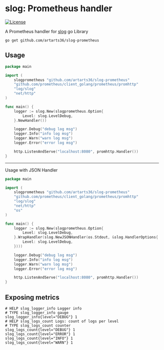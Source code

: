 # slog: Prometheus handler

[![License](https://img.shields.io/github/license/artarts36/slog-prometheus)](./LICENSE)

A Prometheus handler for [slog](https://pkg.go.dev/log/slog) go Library

```
go get github.com/artarts36/slog-prometheus
```

## Usage

```go
package main

import (
	slogprometheus "github.com/artarts36/slog-prometheus"
	"github.com/prometheus/client_golang/prometheus/promhttp"
	"log/slog"
	"net/http"
)

func main() {
	logger := slog.New(slogprometheus.Option{
		Level: slog.LevelDebug,
	}.NewHandler())

	logger.Debug("debug log msg")
	logger.Info("info log msg")
	logger.Warn("warn log msg")
	logger.Error("error log msg")

	http.ListenAndServe("localhost:8080", promhttp.Handler())
}
```

---

Usage with JSON Handler

```go
package main

import (
	slogprometheus "github.com/artarts36/slog-prometheus"
	"github.com/prometheus/client_golang/prometheus/promhttp"
	"log/slog"
	"net/http"
	"os"
)

func main() {
	logger := slog.New(slogprometheus.Option{
		Level: slog.LevelDebug,
	}.WrapHandler(slog.NewJSONHandler(os.Stdout, &slog.HandlerOptions{
		Level: slog.LevelDebug,
	})))

	logger.Debug("debug log msg")
	logger.Info("info log msg")
	logger.Warn("warn log msg")
	logger.Error("error log msg")

	http.ListenAndServe("localhost:8080", promhttp.Handler())
}
```

## Exposing metrics

```text
# HELP slog_logger_info Logger info
# TYPE slog_logger_info gauge
slog_logger_info{level="DEBUG"} 1
# HELP slog_logs_count Logs: count of logs per level
# TYPE slog_logs_count counter
slog_logs_count{level="DEBUG"} 1
slog_logs_count{level="ERROR"} 1
slog_logs_count{level="INFO"} 1
slog_logs_count{level="WARN"} 1
```
